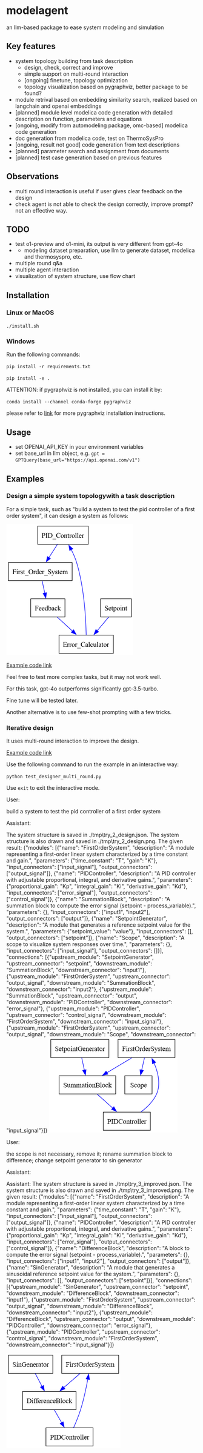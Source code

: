 # modelagent
an llm-based package to ease system modeling and simulation

## Key features
- system topology building from task description
    - design, check, correct and improve
    - simple support on multi-round interaction
    - [ongoing] finetune, topology optimization
    - topology visualization based on pygraphviz, better package to be found?
- module retrival based on embedding similarity search, realized based on langchain and openai embeddings
- [planned] module level modelica code generation with detailed description on function, parameters and equations
- [ongoing, modify from automodeling package, omc-based] modelica code generation
- doc generation from modelica code, test on ThermoSysPro
- [ongoing, result not good] code generation from text descriptions
- [planned] parameter search and assignment from documents
- [planned] test case generation based on previous features


## Observations
- multi round interaction is useful if user gives clear feedback on the design
- check agent is not able to check the design correctly, improve prompt? not an effective way. 


## TODO
- test o1-preview and o1-mini, its output is very different from gpt-4o
- * modeling dataset preparation, use llm to generate dataset, modelica and thermosyspro, etc.
- multiple round q&a
- multiple agent interaction
- visualization of system structure, use flow chart


## Installation

### Linux or MacOS

`./install.sh`

### Windows

Run the following commands:

`pip install -r requirements.txt`

`pip install -e .`

ATTENTION: if pygraphviz is not installed, you can install it by:

`conda install --channel conda-forge pygraphviz`

please refer to [link](https://pygraphviz.github.io/documentation/stable/install.html) for more pygraphviz installation instructions.


## Usage

- set OPENAI_API_KEY in your environment variables
- set base_url in llm object, e.g. `gpt = GPTQuery(base_url="https://api.openai.com/v1")`


## Examples
### Design a simple system topologywith a task description
For a simple task, such as "build a system to test the pid controller of a first order system", it can design a system as follows:

![Alt text](tests/designer/fos_show.png?raw=true "Title")

[Example code link](./tests/designer/test_designer_design_self_correct.py)

Feel free to test more complex tasks, but it may not work well.

For this task, gpt-4o outperforms significantly gpt-3.5-turbo. 

Fine tune will be tested later.

Another alternative is to use few-shot prompting with a few tricks.

### Iterative design

It uses multi-round interaction to improve the design.

[Example code link](./tests/designer/test_multi_round_design.py)

Use the following command to run the example in an interactive way:

`python test_designer_multi_round.py`

Use `exit` to exit the interactive mode.

User: 

build a system to test the pid controller of a first order system

Assistant:                         

The system structure is saved in ./tmp\try_2_design.json.
                        The system structure is also drawn and saved in ./tmp\try_2_design.png.
                        The given result: {"modules": [{"name": "FirstOrderSystem", "description": "A module representing a first-order linear system characterized by a time constant and gain.", "parameters": {"time_constant": "T", "gain": "K"}, "input_connectors": ["input_signal"], "output_connectors": ["output_signal"]}, {"name": "PIDController", "description": "A PID controller with adjustable proportional, integral, and derivative gains.", "parameters": {"proportional_gain": "Kp", "integral_gain": "Ki", "derivative_gain": "Kd"}, "input_connectors": ["error_signal"], "output_connectors": ["control_signal"]}, {"name": "SummationBlock", "description": "A summation block to compute the error signal (setpoint - process_variable).", "parameters": {}, "input_connectors": ["input1", "input2"], "output_connectors": ["output"]}, {"name": "SetpointGenerator", "description": "A module that generates a reference setpoint value for the system.", "parameters": {"setpoint_value": "value"}, "input_connectors": [], "output_connectors": ["setpoint"]}, {"name": "Scope", "description": "A scope to visualize system responses over time.", "parameters": {}, "input_connectors": ["input_signal"], "output_connectors": []}], "connections": [{"upstream_module": "SetpointGenerator", "upstream_connector": "setpoint", "downstream_module": "SummationBlock", "downstream_connector": "input1"}, {"upstream_module": "FirstOrderSystem", "upstream_connector": "output_signal", "downstream_module": "SummationBlock", "downstream_connector": "input2"}, {"upstream_module": "SummationBlock", "upstream_connector": "output", "downstream_module": "PIDController", "downstream_connector": "error_signal"}, {"upstream_module": "PIDController", "upstream_connector": "control_signal", "downstream_module": "FirstOrderSystem", "downstream_connector": "input_signal"}, {"upstream_module": "FirstOrderSystem", "upstream_connector": "output_signal", "downstream_module": "Scope", "downstream_connector": "input_signal"}]}
    ![Alt text](tests/designer/demo_imgs/try_2_design.png?raw=true "Title")

User: 

the scope is not necessary, remove it; rename summation block to difference; change setpoint generator to sin generator

Assistant:

Assistant:
                        The system structure is saved in ./tmp\try_3_improved.json.
                        The system structure is also drawn and saved in ./tmp\try_3_improved.png.
                        The given result: {"modules": [{"name": "FirstOrderSystem", "description": "A module representing a first-order linear system characterized by a time constant and gain.", "parameters": {"time_constant": "T", "gain": "K"}, "input_connectors": ["input_signal"], "output_connectors": ["output_signal"]}, {"name": "PIDController", "description": "A PID controller with adjustable proportional, integral, and derivative gains.", "parameters": {"proportional_gain": "Kp", "integral_gain": "Ki", "derivative_gain": "Kd"}, "input_connectors": ["error_signal"], "output_connectors": ["control_signal"]}, {"name": "DifferenceBlock", "description": "A block to compute the error signal (setpoint - process_variable).", "parameters": {}, "input_connectors": ["input1", "input2"], "output_connectors": ["output"]}, {"name": "SinGenerator", "description": "A module that generates a sinusoidal reference setpoint value for the system.", "parameters": {}, "input_connectors": [], "output_connectors": ["setpoint"]}], "connections": [{"upstream_module": "SinGenerator", "upstream_connector": "setpoint", "downstream_module": "DifferenceBlock", "downstream_connector": "input1"}, {"upstream_module": "FirstOrderSystem", "upstream_connector": "output_signal", "downstream_module": "DifferenceBlock", "downstream_connector": "input2"}, {"upstream_module": "DifferenceBlock", "upstream_connector": "output", "downstream_module": "PIDController", "downstream_connector": "error_signal"}, {"upstream_module": "PIDController", "upstream_connector": "control_signal", "downstream_module": "FirstOrderSystem", "downstream_connector": "input_signal"}]}

![Alt text](tests/designer/demo_imgs/try_3_improved.png?raw=true "Title")




